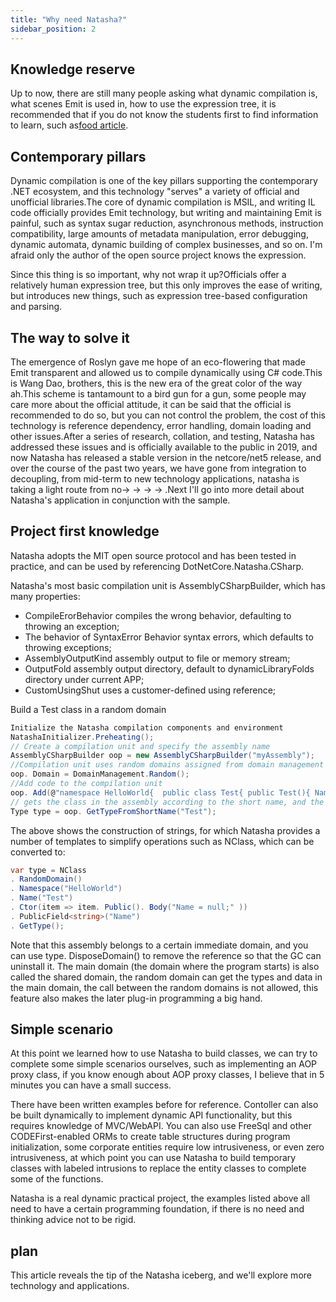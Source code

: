 ```yaml
---
title: "Why need Natasha?"
sidebar_position: 2
---
```


## Knowledge reserve

Up to now, there are still many people asking what dynamic compilation is, what scenes Emit is used in, how to use the expression tree, it is recommended that if you do not know the students first to find information to learn, such as[food article](https://www.cnblogs.com/whuanle/category/1548012.html).

## Contemporary pillars

Dynamic compilation is one of the key pillars supporting the contemporary .NET ecosystem, and this technology "serves" a variety of official and unofficial libraries.The core of dynamic compilation is MSIL, and writing IL code officially provides Emit technology, but writing and maintaining Emit is painful, such as syntax sugar reduction, asynchronous methods, instruction compatibility, large amounts of metadata manipulation, error debugging, dynamic automata, dynamic building of complex businesses, and so on. I'm afraid only the author of the open source project knows the expression.

Since this thing is so important, why not wrap it up?Officials offer a relatively human expression tree, but this only improves the ease of writing, but introduces new things, such as expression tree-based configuration and parsing.

## The way to solve it

The emergence of Roslyn gave me hope of an eco-flowering that made Emit transparent and allowed us to compile dynamically using C# code.This is Wang Dao, brothers, this is the new era of the great color of the way ah.This scheme is tantamount to a bird gun for a gun, some people may care more about the official attitude, it can be said that the official is recommended to do so, but you can not control the problem, the cost of this technology is reference dependency, error handling, domain loading and other issues.After a series of research, collation, and testing, Natasha has addressed these issues and is officially available to the public in 2019, and now Natasha has released a stable version in the netcore/net5 release, and over the course of the past two years, we have gone from integration to decoupling, from mid-term to new technology applications, natasha is taking a light route from no-> -> -> -> .Next I'll go into more detail about Natasha's application in conjunction with the sample.

## Project first knowledge

Natasha adopts the MIT open source protocol and has been tested in practice, and can be used by referencing DotNetCore.Natasha.CSharp.

Natasha's most basic compilation unit is AssemblyCSharpBuilder, which has many properties:

- CompileErorBehavior compiles the wrong behavior, defaulting to throwing an exception;
- The behavior of SyntaxError Behavior syntax errors, which defaults to throwing exceptions;
- AssemblyOutputKind assembly output to file or memory stream;
- OutputFold assembly output directory, default to dynamicLibraryFolds directory under current APP;
- CustomUsingShut uses a customer-defined using reference;

Build a Test class in a random domain

```cs
Initialize the Natasha compilation components and environment
NatashaInitializer.Preheating();
// Create a compilation unit and specify the assembly name
AssemblyCSharpBuilder oop = new AssemblyCSharpBuilder("myAssembly");
//Compilation unit uses random domains assigned from domain management
oop. Domain = DomainManagement.Random();
//Add code to the compilation unit
oop. Add(@"namespace HelloWorld{  public class Test{ public Test(){ Name = null; } public string Name; }  }");
// gets the class in the assembly according to the short name, and the long name is "HelloWorld.Test"
Type type = oop. GetTypeFromShortName("Test");
```

The above shows the construction of strings, for which Natasha provides a number of templates to simplify operations such as NClass, which can be converted to:
```cs
var type = NClass
. RandomDomain()
. Namespace("HelloWorld")
. Name("Test")
. Ctor(item => item. Public(). Body("Name = null;" ))
. PublicField<string>("Name")
. GetType();
```

Note that this assembly belongs to a certain immediate domain, and you can use type. DisposeDomain() to remove the reference so that the GC can uninstall it. The main domain (the domain where the program starts) is also called the shared domain, the random domain can get the types and data in the main domain, the call between the random domains is not allowed, this feature also makes the later plug-in programming a big hand.

## Simple scenario

At this point we learned how to use Natasha to build classes, we can try to complete some simple scenarios ourselves, such as implementing an AOP proxy class, if you know enough about AOP proxy classes, I believe that in 5 minutes you can have a small success.

There have been written examples before for reference. Contoller can also be built dynamically to implement dynamic API functionality, but this requires knowledge of MVC/WebAPI. You can also use FreeSql and other CODEFirst-enabled ORMs to create table structures during program initialization, some corporate entities require low intrusiveness, or even zero intrusiveness, at which point you can use Natasha to build temporary classes with labeled intrusions to replace the entity classes to complete some of the functions.

Natasha is a real dynamic practical project, the examples listed above all need to have a certain programming foundation, if there is no need and thinking advice not to be rigid.

## plan

This article reveals the tip of the Natasha iceberg, and we'll explore more technology and applications.
